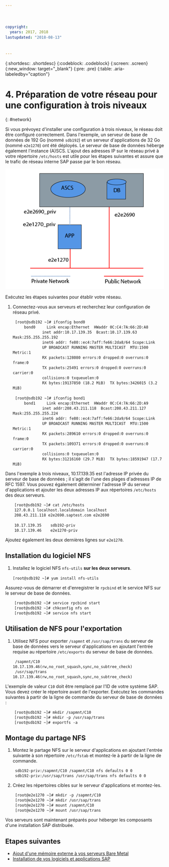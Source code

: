 ```yaml
---



copyright:
  years: 2017, 2018
lastupdated: "2018-08-13"


---
```


{:shortdesc: .shortdesc}
{:codeblock: .codeblock}
{:screen: .screen}
{:new_window: target="_blank"}
{:pre: .pre}
{:table: .aria-labeledby="caption"}

# 4. Préparation de votre réseau pour une configuration à trois niveaux
{: #network}

Si vous prévoyez d'installer une configuration à trois niveaux, le réseau doit être configuré correctement. Dans l'exemple, un serveur de base de données de 192 Go (nommé `sdb192`) et un serveur d'applications de 32 Go (nommé `e2e1270`) ont été déployés. Le serveur de base de données héberge également l'instance (A)SCS. L'ajout des adresses IP sur le réseau privé à votre répertoire `/etc/hosts` est utile pour les étapes suivantes et assure que le trafic de réseau interne SAP passe par le bon réseau.

![Figure 1. Exemple de configuration à trois niveaux](/images/network-01.png "Exemple de configuration à trois niveaux")

Exécutez les étapes suivantes pour établir votre réseau.

1. Connectez-vous aux serveurs et recherchez leur configuration de réseau privé.

        [root@sdb192 ~]# ifconfig bond0
            bond0	  Link encap:Ethernet  HWaddr 0C:C4:7A:66:2D:A8
                    inet addr:10.17.139.35  Bcast:10.17.139.63 Mask:255.255.255.192
                    inet6 addr: fe80::ec4:7aff:fe66:2da8/64 Scope:Link
                    UP BROADCAST RUNNING MASTER MULTICAST  MTU:1500  Metric:1
                    RX packets:128080 errors:0 dropped:0 overruns:0 frame:0
                    TX packets:25491 errors:0 dropped:0 overruns:0 carrier:0
                    collisions:0 txqueuelen:0
                    RX bytes:19137850 (18.2 MiB)  TX bytes:3426015 (3.2 MiB)

        [root@sdb192 ~]# ifconfig bond1
            bond1	  Link encap:Ethernet  HWaddr 0C:C4:7A:66:2D:A9
                    inet addr:208.43.211.118  Bcast:208.43.211.127 Mask:255.255.255.224
                    inet6 addr: fe80::ec4:7aff:fe66:2da9/64 Scope:Link
                    UP BROADCAST RUNNING MASTER MULTICAST  MTU:1500  Metric:1
                    RX packets:289610 errors:0 dropped:0 overruns:0 frame:0
                    TX packets:109371 errors:0 dropped:0 overruns:0 carrier:0
                    collisions:0 txqueuelen:0
                    RX bytes:31216160 (29.7 MiB)  TX bytes:18591947 (17.7 MiB)

Dans l'exemple à trois niveaux, 10.17.139.35 est l'adresse IP privée du serveur de base de données ; il s'agit de l'une des plages d'adresses IP de RFC 1597. Vous pouvez également déterminer l'adresse IP du serveur d'applications et ajouter les deux adresses IP aux répertoires `/etc/hosts` des deux serveurs.

        [root@sdb192 ~]# cat /etc/hosts
        127.0.0.1 localhost.localdomain localhost
        208.43.211.118 e2e2690.saptest.com e2e2690

        10.17.139.35    sdb192-priv
        10.17.139.46    e2e1270-priv

Ajoutez également les deux dernières lignes sur `e2e1270`.

## Installation du logiciel NFS

1. Installez le logiciel NFS `nfs-utils` **sur les deux serveurs**.

      `[root@sdb192 ~]# yum install nfs-utils`

Assurez-vous de démarrer et d'enregistrer le `rpcbind` et le service NFS sur le serveur de base de données.

        [root@sdb192 ~]# service rpcbind start
        [root@sdb192 ~]# chkconfig nfs on
        [root@sdb192 ~]# service nfs start

## Utilisation de NFS pour l'exportation

1. Utilisez NFS pour exporter `/sapmnt` et `/usr/sap/trans` du serveur de base de données vers le serveur d'applications en ajoutant l'entrée requise au répertoire `/etc/exports` du serveur de base de données.

        /sapmnt/C10		10.17.139.46(rw,no_root_squash,sync,no_subtree_check)
        /usr/sap/trans	10.17.139.46(rw,no_root_squash,sync,no_subtree_check)

L'exemple de valeur `C10` doit être remplacé par l'ID de votre système SAP. Vous devez créer le répertoire avant de l'exporter. Exécutez les commandes suivantes à partir de la ligne de commande du serveur de base de données :

        [root@sdb192 ~]# mkdir /sapmnt/C10
        [root@sdb192 ~]# mkdir -p /usr/sap/trans
        [root@sdb192 ~]# exportfs -a

## Montage du partage NFS

1. Montez le partage NFS sur le serveur d'applications en ajoutant l'entrée suivante à son répertoire `/etc/fstab` et montez-le à partir de la ligne de commande.

        sdb192-priv:/sapmnt/C10 /sapmnt/C10 nfs defaults 0 0
        sdb192-priv:/usr/sap/trans /usr/sap/trans nfs defaults 0 0

2. Créez les répertoires cibles sur le serveur d'applications et montez-les.

        [root@e2e1270 ~]# mkdir -p /sapmnt/C10
        [root@e2e1270 ~]# mkdir /usr/sap/trans
        [root@e2e1270 ~]# mount /sapmnt/C10
        [root@e2e1270 ~]# mount /usr/sap/trans

Vos serveurs sont maintenant préparés pour héberger les composants d'une installation SAP distribuée.

## Etapes suivantes

  * [Ajout d'une mémoire externe à vos serveurs Bare Metal](/docs/infrastructure/sap-netweaver-rhel-qrg/rhel-provisioning-external-storage-to-server.html)
  * [Installation de vos logiciels et applications SAP](/docs/infrastructure/sap-netweaver-rhel-qrg/rhel-installing-your-SAP-landscape.html)
